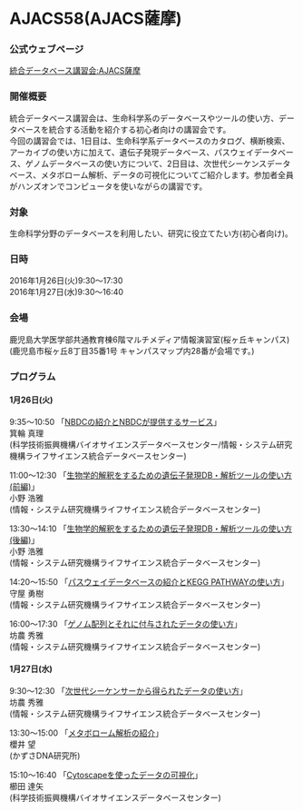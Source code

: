 # AJACS58(AJACS薩摩)

### 公式ウェブページ
[統合データベース講習会:AJACS薩摩](http://events.biosciencedbc.jp/training/ajacs58)

### 開催概要
統合データベース講習会は、生命科学系のデータベースやツールの使い方、データベースを統合する活動を紹介する初心者向けの講習会です。  
今回の講習会では、1日目は、生命科学系データベースのカタログ、横断検索、アーカイブの使い方に加えて、遺伝子発現データベース、パスウェイデータベース、ゲノムデータベースの使い方について、2日目は、次世代シーケンスデータベース、メタボローム解析、データの可視化についてご紹介します。参加者全員がハンズオンでコンピュータを使いながらの講習です。

### 対象
生命科学分野のデータベースを利用したい、研究に役立てたい方(初心者向け)。  

### 日時
2016年1月26日(火)9:30～17:30  
2016年1月27日(水)9:30～16:40  

### 会場
鹿児島大学医学部共通教育棟6階マルチメディア情報演習室(桜ヶ丘キャンパス)  
(鹿児島市桜ヶ丘8丁目35番1号 キャンパスマップ内28番が会場です。)  

### プログラム
#### 1月26日(火)
9:35～10:50 「[NBDCの紹介とNBDCが提供するサービス](https://github.com/AJACS-training/AJACS58/blob/master/minowa/)」  
箕輪 真理  
(科学技術振興機構バイオサイエンスデータベースセンター/情報・システム研究機構ライフサイエンス統合データベースセンター)

11:00～12:30 「[生物学的解釈をするための遺伝子発現DB・解析ツールの使い方(前編)](https://github.com/AJACS-training/AJACS58/blob/master/hono/)」  
小野 浩雅  
(情報・システム研究機構ライフサイエンス統合データベースセンター)

13:30～14:10 「[生物学的解釈をするための遺伝子発現DB・解析ツールの使い方(後編)](https://github.com/AJACS-training/AJACS58/blob/master/hono/)」  
小野 浩雅  
(情報・システム研究機構ライフサイエンス統合データベースセンター)

14:20～15:50 「[パスウェイデータベースの紹介とKEGG PATHWAYの使い方](https://github.com/AJACS-training/AJACS58/blob/master/moriya/)」  
守屋 勇樹  
(情報・システム研究機構ライフサイエンス統合データベースセンター)

16:00～17:30 「[ゲノム配列とそれに付与されたデータの使い方](https://github.com/AJACS-training/AJACS58/blob/master/bono1/)」  
坊農 秀雅  
(情報・システム研究機構ライフサイエンス統合データベースセンター)

#### 1月27日(水)
9:30～12:30 「[次世代シーケンサーから得られたデータの使い方](https://github.com/AJACS-training/AJACS58/blob/master/bono2/)」  
坊農 秀雅  
(情報・システム研究機構ライフサイエンス統合データベースセンター)

13:30～15:00 「[メタボローム解析の紹介](https://github.com/AJACS-training/AJACS58/blob/master/sakurai/)」  
櫻井 望  
(かずさDNA研究所)

15:10～16:40 「[Cytoscapeを使ったデータの可視化](https://github.com/AJACS-training/AJACS58/blob/master/kushida/)」  
櫛田 達矢  
(科学技術振興機構バイオサイエンスデータベースセンター)
